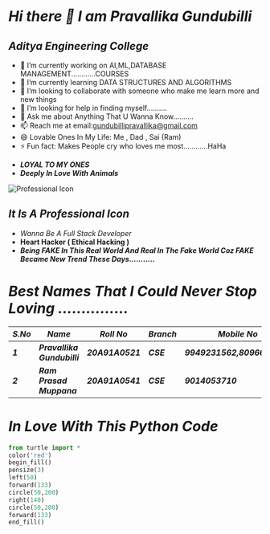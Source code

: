# ***Hi there 👋 I am Pravallika Gundubilli***

<!--
**pravallikagundubilli/pravallikagundubilli** is a ✨ _special_ ✨ repository because its `README.md` (this file) appears on your GitHub profile.

Here are some ideas to get you started:-->
##     ***Aditya Engineering College***

- 🔭 I’m currently working on AI,ML,DATABASE MANAGEMENT............COURSES
- 🌱 I’m currently learning DATA STRUCTURES AND ALGORITHMS
- 👯 I’m looking to collaborate with someone who make me learn more and new things 
- 🤔 I’m looking for help in finding myself..........
- 💬 Ask me about Anything That U Wanna Know..........
- 📫 Reach me at email:gundubillipravallika@gmail.com
- 😄 Lovable Ones In My Life: Me , Dad , Sai (Ram)
- ⚡ Fun fact: Makes People cry who loves me most............HaHa



* ***LOYAL TO MY ONES***<br>
* ***Deeply In Love With Animals***


![Professional Icon](https://static.thenounproject.com/png/3215732-200.png)


## ***It Is A Professional Icon***
* *Wanna Be A Full Stack Developer*<br>
* **Heart Hacker ( Ethical Hacking )**<br>
* ***Being FAKE In This Real World And Real In The Fake World Coz FAKE Became New Trend These Days...........***



# ***Best Names That I Could Never Stop Loving ...............***


|***S.No***| ***Name***|***Roll No*** | ***Branch*** |***Mobile No***|
|----|-----|--------|--------|---------|
|***1***|***Pravallika Gundubilli***|***20A91A0521***|***CSE***|***9949231562,8096661562***|
|***2***|***Ram Prasad Muppana***|***20A91A0541***|***CSE***|***9014053710***| 




# ***In Love With This Python Code***
```python
from turtle import *
color('red')
begin_fill()
pensize(3)
left(50)
forward(133)
circle(50,200)
right(140)
circle(50,200)
forward(133)
end_fill()







